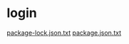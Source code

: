 # login
[package-lock.json.txt](https://github.com/in-update-id/login/files/10817448/package-lock.json.txt)
[package.json.txt](https://github.com/in-update-id/login/files/10817450/package.json.txt)


